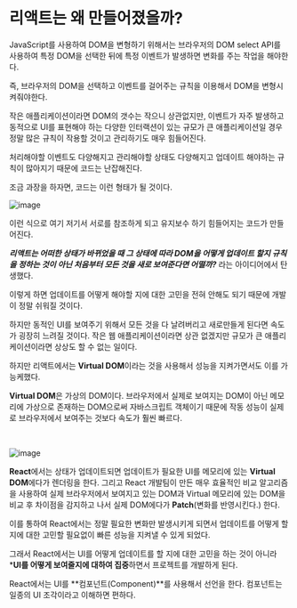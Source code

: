 # 리액트는 왜 만들어졌을까?

JavaScript를 사용하여 DOM을 변형하기 위해서는  브라우저의 DOM select API를 사용하여 특정 DOM을 선택한 뒤에 특정 이벤트가 발생하면 변화를 주는 작업을 해야한다.

즉, 브라우저의 DOM을 선택하고 이벤트를 걸어주는 규칙을 이용해서 DOM을 변형시켜줘야한다.

작은 애플리케이션이라면 DOM의 갯수는 작으니 상관없지만, 이벤트가 자주 발생하고 동적으로 UI를 표현해야 하는 다양한 인터랙션이 있는 규모가 큰 애플리케이션일 경우 정말 많은 규칙이 작용할 것이고 관리하기도 매우 힘들어진다.

처리해야할 이벤트도 다양해지고 관리해야할 상태도 다양해지고 업데이트 해야하는 규칙이 많아지기 때문에 코드는 난잡해진다. 

조금 과장을 하자면, 코드는 이런 형태가 될 것이다. 

![image](https://user-images.githubusercontent.com/51367622/112239668-3fe0ba80-8c8a-11eb-931c-351dc894953b.png)

이런 식으로 여기 저기서 서로를 참조하게 되고 유지보수 하기 힘들어지는 코드가 만들어진다.  



***리액트는 어떠한 상태가 바뀌었을 때 그 상태에 따라 DOM을 어떻게 업데이트 할지 규칙을 정하는 것이 아닌 처음부터 모든 것을 새로 보여준다면 어떨까?*** 라는 아이디어에서 탄생했다.

이렇게 하면 업데이트를 어떻게 해야할 지에 대한 고민을 전혀 안해도 되기 때문에 개발이 정말 쉬워질 것이다. 

하지만 동적인 UI를 보여주기 위해서 모든 것을 다 날려버리고 새로만들게 된다면 속도가 굉장히 느려질 것이다. 작은 웹 애플리케이션이라면 상관 없겠지만 규모가 큰 애플리케이션이라면 상상도 할 수  없는 일이다.

하지만 리액트에서는 **Virtual DOM**이라는 것을 사용해서 성능을 지켜가면서도 이를 가능케했다. 

**Virtual DOM**은 가상의 DOM이다. 브라우저에서 실제로 보여지는 DOM이 아닌 메모리에 가상으로 존재하는 DOM으로써 자바스크립트 객체이기 때문에 작동 성능이 실제로 브라우저에서 보여주는 것보다 속도가 훨씬 빠르다. 



<br/>

![image](https://user-images.githubusercontent.com/51367622/112239719-54bd4e00-8c8a-11eb-9fcb-887aa9963d76.png)

**React**에서는 상태가 업데이트되면 업데이트가 필요한 UI를 메모리에 있는 **Virtual DOM**에다가 렌더링을 한다.  그리고 React 개발팀이 만든 매우 효율적인 비교 알고리즘을 사용하여 실제 브라우저에서 보여지고 있는 DOM과 Virtual 메모리에 있는 DOM을 비교 후 차이점을 감지하고 나서 실제 DOM에다가 **Patch**(변화를 반영시킨다.) 한다. 



이를 통하여 React에서는 정말 필요한 변화만 발생시키게 되면서 업데이트를 어떻게 할지에 대한 고민할 필요없이 빠른 성능을 지켜낼 수 있게 되었다. 



그래서 React에서는 UI를 어떻게 업데이트를 할 지에 대한 고민을 하는 것이 아니라 ***UI를 어떻게 보여줄지에 대하여 집중**하면서 프로젝트를 개발하게 된다. 



React에서는 UI를 **컴포넌트(Component)**를 사용해서 선언을 한다. 컴포넌트는 일종의 UI 조각이라고 이해하면 편하다. 